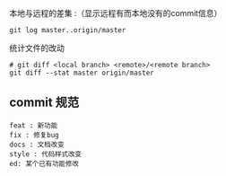 本地与远程的差集 :（显示远程有而本地没有的commit信息）

```shell
git log master..origin/master
```

统计文件的改动

```shell
# git diff <local branch> <remote>/<remote branch>
git diff --stat master origin/master
```

## commit 规范

```
feat : 新功能
fix : 修复bug
docs : 文档改变
style : 代码样式改变
ed: 某个已有功能修改
```

 